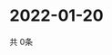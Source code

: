 # 2022-01-20
  共 0条

  <!-- BEGIN -->
  <!-- 最后更新时间Thu Jan 20 2022 21:02:36 GMT+0000 (Coordinated Universal Time) -->
  
  <!-- END -->
  
  